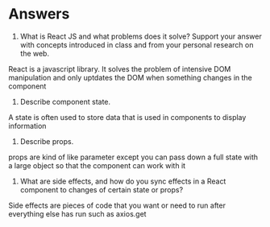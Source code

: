# Answers

1. What is React JS and what problems does it solve? Support your answer with concepts introduced in class and from your personal research on the web.

React is a javascript library. It solves the problem of intensive DOM manipulation and only uptdates the DOM when something changes in the component

1. Describe component state.

A state is often used to store data that is used in components to display information

1. Describe props.

props are kind of like parameter except you can pass down a full state with a large object so that the component can work with it

1. What are side effects, and how do you sync effects in a React component to changes of certain state or props?

Side effects are pieces of code that you want or need to run after everything else has run such as axios.get
